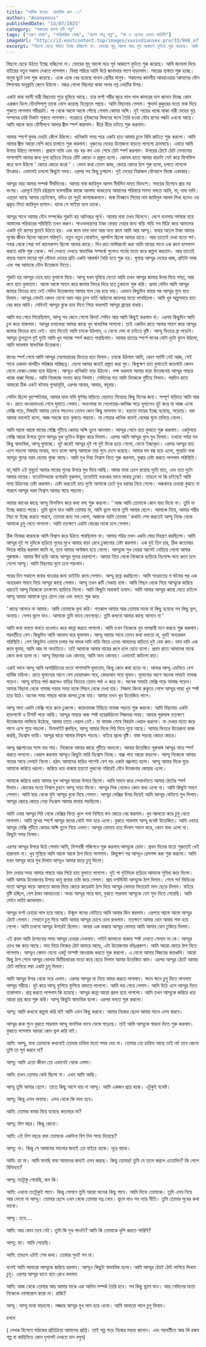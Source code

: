 ```yaml
---
title: "ধার্মিক মায়ের  অধার্মিক রুপ -১"
author: "Anonymous"
publishedDate: "14/07/2025"
category: "অজাচার বাংলা চটি গল্প"
tags: ["তরুণ বয়স্ক", "পারিবারিক সেক্স", "বাংলা পানু গল্প", "মা ও ছেলের চোদন কাহিনী"]
imageUrl: "http://i2.eastcontent.top/images/xxxindiansex.pro/33/998_of.jpg"
excerpt: "বিছানা ছেড়ে উঠতে ইচ্ছে হচ্ছিলো না। ভোরের মৃদু আলো মাত্র পূর্ব আকাশে ফুটতে শুরু করেছে। আমি জানালা দিয়ে বাইরের নতুন সকাল দেখতে লাগলাম। বিবস্ত্র শরিরে আমি উঠে জানালার পাশে দাড়ালাম। শহরের ব্যস্ততা শুরু হচ..."
---
```


বিছানা ছেড়ে উঠতে ইচ্ছে হচ্ছিলো না। ভোরের মৃদু আলো মাত্র পূর্ব আকাশে ফুটতে শুরু করেছে। আমি জানালা দিয়ে বাইরের নতুন সকাল দেখতে লাগলাম। বিবস্ত্র শরিরে আমি উঠে জানালার পাশে দাড়ালাম। শহরের ব্যস্ততা শুরু হচ্ছে। মানুষ ছুটে চলা শুরু করেছে। একে একে বের হয়েছে নানান শ্রেনীর মানুষ। সকালের কামনীয় আবহাওয়ায় আমাদের যৌন পিপাসার অনূভুতি জেগে উঠলো। নজর গেলো বিছনায় থাকা অপর নগ্ন দেহটির উপর।


একটা মাঝ বয়সী নারী বিছানায় শুয়ে ঘুমিয়ে আছে। তার ফর্শা শরীর জুরে লাল লাল কামরের দাগ জানান দিচ্ছে কোন একজন হিংস যৌনপিপাশু তাকে ভোগ করেছে হিংস্রতম পন্থায়। আমি বিছানায় গেলাম। ক্ষুদার্থ কুকুরের মতো নাক দিয়ে শুকতে লাগলাম শরীররটা। পা থেকে আস্তে আস্তে পৌছে গেলাম কোমর অব্দি। দুই পায়ের খাজে থাকা নারী দেহের গুপ্ত সম্পদের চারি দিকটা শুকতে লাগলাম। গতরাতে দুইজনের মিলনের ফলে তৈরি হওয়া যৌন রসের গন্ধটা এখনো আছে। আমি আস্তে করে যৌনীপথে আমার জ্বীভ স্পর্শ করালাম। ধীরে ধীরে চাটতে শুরু করলাম।


আমার স্পর্শে ঘুমন্ত দেহটা কেঁপে উঠলো। খানিকটা সময় পরে একটা হাত আমার চুলে বিলি কাটতে শুরু করলো। আমি আমার জ্বীভ আরো বেশি করে চালাতে শুরু করলাম। দুজনের দেহের উত্তেজনা বাড়তে লাগলো ক্রমান্বয়ে। এবারে আমি উপরে উঠতে লাগলাম। প্রথমে নাভি এবং বড় বড় স্তন এবং শেষে ঠোট স্পর্শ করলাম। উপরের ঠোটে ঠোট মেলানোর পাশাপাশি আমার জন্য দুপা ছড়িয়ে নিচের ঠোঁট জোড়া ও প্রস্তুত হলো। কোমল হাতে আমার বাড়াটা সেট করে ফিসফিস করে বলে উঠলো ‘ জোরে জোরে করো ‘ । যেমন কথা তেমন কাজ, জোরে জোরে ঠাপ শুরু হলো, চলতে লাগলো চিৎকার। এভাবেই চললো কিছুটা সময়। এরপর সব কিছু চুপচাপ। দুই দেহের নিম্নাঞ্চল যৌনরসে ভিজে একাকার।


আম্মুর আর আমার সম্পর্ক দীর্ঘদিনের। আমার বাবা জাহিদুল আলম দীর্ঘদিন যাবত বিদেশে। সময়ের হিসেবে প্রায় নয় বৎসর। এরপূর্বে তিনি চট্টগ্রামে ব্যবসায়ীক কাজে আলাদা থাকতেন৷ আমাদের পরিবারে সদস্য বলতে আমি, মা, দাদা দাদি। এছাড়া আছে আমার ছোটবোন, যদিও তা শুধুই কাগজেকলমে। জন্ম নিবন্ধনে পিতার নাম জাহিদুল আলম লিখা হলেও ওর প্রকৃত পিতা জাহিদুল হাসান। যাকে সে ভাইয়া বলে ডাকে।


আম্মুর সাথে আমার যৌন সম্পর্কের শুরুটা হয় আটবছর পূর্বে। আমার বাবা তখন বিদেশে। দেশে ব্যবসায় সর্বস্বান্ত হয়ে আমাদের পরিবারের পরিস্থিতি তখন করুন। পাওনাদারদের টাকা ফেরত দেয়ার জন্য বাড়ি গাড়ি সব বিক্রি করে আমাদের একটা দুই রুমের ফ্ল্যাটে উঠতে হয়। এক রুমে দাদা দাদা আর অন্য রুমে আমি আর আম্মু। বাবার অঢেল টাকা আমার পূর্বের জীবন ছিলো আয়েশ পরিপূর্ণ। নতুন নতুন মোবাইল, ল্যাপটপ ছিলো আমার হাতে। আর তাতেই দেখা হতো পর্ন। সবার থেকে সেরা পর্ন কালেকশন ছিলো আমার কাছে। দিন রাত মাস্টারবেট করা আমি মায়ের সাথে এক রুমে হাসফাস করতে থাকি শুরু থেকে। পর্ন দেখতে দেখতে স্বাভাবিক সম্পর্কে গুলোও পর্নের মতো করে কল্পনা করতাম। আর তাতেই বাড়ন্ত বয়সে মায়ের পূর্ন যৌবনা দেহের প্রতি একটা আকর্ষণ থৈরি হতে শুরু হয়। ঘুমান্ত আম্মুর দেহের খাজ, প্রতিটা ভাজ এবং গন্ধ আমাকে যৌন উত্তেজনা দিতো।


শুরুটা হয় আম্মুর দেহে হাত বুলানো দিয়ে। আম্মু যখন ঘুমিয়ে যেতো আমি তখন আম্মুর জামার উপর দিয়ে পাছা, আর স্তনে হাত বুলাতাম। আস্তে আস্তে সাহস করে জামার ভিতর দিয়ে হাত ঢুকানো শুরু করি। প্রথম যেদিন আমি আম্মুর জামার ভিতরে হাত দেই সেদিন উত্তেজনায় আমার মাল বের হয়ে যায়। এভাবে কিছুদিন যাবার পর আম্মুর গুদে হাত দিলাম। আম্মুর গোদটা কেমন যেনো গরম আর চুলে ভর্তি আঠালো জায়গার মতো লাগছিলো। আমি খুব অল্পসময়ে হাত বের করে আনি। সেদিনই আম্মুর বুকে হাত দিতে গিয়ে বাধাপাই আম্মুর ব্রায়ের বাধায়।


আমি ভয় পেয়ে গিয়েছিলাম, আম্মু সব জেনে গেলো কিনা! সেদিন আর আমি কিছুই করলাম না। এরপর কিছুদিন আমি চুপ করে থাকলাম। আম্মুর চলাফেরা আমার কাছে খুব স্বাভাবিক লাগলো। তাই একদিন রাতে আবার সাহস করে আম্মুর জামার ভিতরে হাত দেই। হাত দিতেই আমি চমকে উঠলাম, এ যেনো মেঘ না চাইতে বৃষ্টি। আম্মু ভিতরে ব্রা পড়েনি। আম্মুর তুলতুলে দুই দুটো আমি খুব সহজে স্পর্শ করতে পারছিলাম। আমার হাতের স্পর্শে স্তনের বোটা দুটো ফুলে উঠলো, আমি ভাবলাম স্বাভাবিক উত্তেজনা।


স্তনের স্পর্শ শেষে আমি আম্মুর সেলোয়ারের ভিতরে হাত দিলাম। চমকে উঠলাম আমি, কোন প্যান্টি নেই আজ, সেই সাথে একদম বালহীন পরিষ্কার পরিচ্ছন্ন। যেনো আমার জন্যই প্রস্তুত করা গুদ। কিছুক্ষণ হাত বুলাতেই জায়গাটা কেমন যেনো ভেজা-ভেজা হয়ে উঠলো। আম্মুও খানিকটা নড়ে উঠলো। লক্ষ করলাম আমার বাড়া উত্তেজনায় আম্মুর পাছার খাজে ধাক্কা দিচ্ছে। আমি নিজেজে সংযত করে নিলাম। সেদিনের মত আমি নিজেকে গুটিয়ে নিলাম। পরদিন রাতে আবারো ঠিক একই ঘটনার পুনরাবৃত্তি, এরপর আবার, আবার, বহুবার।


সেদিন ছিলো বৃহস্পতিবার, আমার দাদা দাদি ফুপির বাড়িতে বেড়াতে গিয়েছে কিছু দিনের জন্য। সম্পূর্ণ বাড়িতে আমি আর মা। রাতে খাওয়াদাওয়া শেষে ঘুমাতে গেলাম। অন্যসময় মা সেলোয়ার-কামিজ পড়ে ঘুমালেও হুট করে মা আজ এলো মেক্সি পড়ে, বিষয়টা আমার চোখে পড়লেও তেমন কোন কিছু ভাবলাম না। হয়তো মায়ের ইচ্ছে হয়েছে, পড়েছে। বরং আমার ভালোই হলো, আজ সহজে হাত বুলাতে পারবো। মা শোয়ার খানিক বাদেই বেঘোর ঘুমে তলিয়ে গেলো।


আমি আস্তে আস্তে মায়ের মেক্সি গুটিয়ে কোমর অব্দি তুলে আনলাম। আম্মুর গোদে হাত বুলাতে শুরু করলাম। একটুপরে মেক্সি আরো উপরে তুলে আম্মুর বুক দুটোও উন্মুক্ত করে নিলাম। এরপর আমি আম্মুর গুদে মুখ দিলাম। তখনো পর্যন্ত সব কিছু স্বাভাবিক, আম্মু ঘুমাচ্ছে। হুট করেই আম্মুর দুই পা দুই দিকে ছড়ে গেলো, যেনো ইচ্ছাকৃত। এরপর আম্মুর হাত এসে পড়লো আমার মাথায়, মনে হলো আম্মু আমাকে তার গুদে চেপে ধরেছে। আমার দম বন্ধ হয়ে এলো, পুরোটা নাক আম্মুর গুদের নরম ছেদায় গুজে আছে। আমি মুখ দিয়া নিশ্বাস নিতে শুরু করলাম, বুঝার চেষ্টা করতে লাগলাম পরিস্থিতি।


হ্যা,আমি এই মুহুর্তে আমার মায়ের গুদের উপরে মুখ দিয়ে আছি। আমর মাথা চেপে রয়েছে দুটো হাত, এবং হাত দুটো আমার মায়ের। যতোটাসহজে ব্যপারটা বুঝলাম, ততোটাই ভয়ংকর ভাবে মাথায় ঢুকো। তাহলে মা কি চাইছে? আমি মাথা উঠানোর চেষ্টা করলাম। চেষ্টা করতেই হাত দুটো আমাকে চেটে মুখ বরাবর নিয়ে গেলো। অন্ধকারে চেহারা বুঝতে না পারলে আম্মুর গরম নিশ্বাস আমার গায়ে পড়লো।


আমার কানের কাছে আম্মু ফিসফিস করে কথা বলা শুরু করলো। ‘ আজ আমি তোমাকে কোন বাধা দিবো না। তুমি যা ইচ্ছে করতে পারো। তুমি ভুলে যাও আমি তোমার মা, আমি ভুলে যাবো তুমি আমার ছেলে। আমাকে নিয়ে, আমার শরীর নিয়া যা ইচ্ছে করতে পারবে, তোমার জন্য সব খোলা, আজকে আমি তোমার ‘ কথাটা শেষ করতেই আম্মু নিজে থেকে আমাকে চুমু খেতে লাগলো। আমি ততক্ষণে একটা ঘোরের মাঝে চলে গেলাম।


ঠিক নিজের কারনকে আমি বিশ্বাস করে উঠতে পারছিলাম না। আমার শরির তখন একটা ঘোর নিয়ন্ত্রণ করছিলো। আমি আম্মুর দুই পা দুদিকে ছড়িয়ে গুদের মুখে আমার বাড়া রেখে ঢুকানোর চেষ্টা করলাম। এক দুই তিন চার, ঠিক কতোবার ভিতর বাহির করলাম জানি না, তবে আমার অর্গাজম হয়ে গেলো। আম্মুকে সুখ দেয়ার আগেই নেতিয়ে গেলো আমার পুরুষাঙ্গ। আমার বীর্য ছড়ি আছে আম্মুর গুদের চারপাশে। আমার নিচে থেকে নিজেকে ছাড়িয়ে নিঃশব্দে অন্য রুমে চলে গেলো আম্মু। আমি বিছানায় ঘুমে ঢলে পড়লাম।


পরের দিন সকালে খাবার খাওয়ার জন্য ডাইনিং রুমে গেলাম। আম্মু রান্না করছিলো। আমি গতরাতের স ঘটনার পর এক অন্যরকম সাহস নিয়ে আম্মুর কাছে গেলাম। আম্মু তখন রুটি সেকায় ব্যস্ত। আমি পিছন থেকে গিয়ে আম্মুকে জরিয়ে ধরতেই আম্মু নিজেকে তৎক্ষণাৎ ছাড়িয়ে নিলো। আমি কিছুটা অবাকই হলাম। আমি আবার আম্মুর কাছে যেতে চাইলে আম্মু আবার আমাকে দূরে ঠেলে দেয় এবং বলতে শুরু করে


‘ কাছে আসবে না আমার। আমি তোমাকে ঘৃনা করি। গতকাল আমার আর তোমার মাঝে যা কিছু হয়েছে সব কিছু ভুল, অন্যায়। সেসব ভুলে যাও। আমাকে তুমি ফাদে ফেলেছো। তুমি কখনো আমার কাছে আসবে না ‘


আমি কথা বলতে বলতে হাওমাও করে কান্না করতে লাগলো। আমি তখন নিজেকে খুব অপরাধী মনে করতে শুরু করলাম। পরবর্তীতে বেশ।কিছুদিন আমি আলাদা ঘরে ঘুমালাম। আম্মু আমার সাথে তেমন কথা বলতো না, খুবই অন্যরকম পরিস্থিতি। বেশ কিছুদিন এভাবে চলার পর দাদক দাদি বাড়ি ফিরে এলো৷ আমাদের বাড়িতে দুই বেড রুম। দাদা দাদি এক রুমে ঘুমায়, আমি আর মা অন্যটাতে। তাই আমাকে আবার মায়ের রুমে চলে যেতে হলো। প্রথম রাতে আমাদের মাঝে কোন কথা হলো না। আম্মু বিছানার এক কোনায়, আমি অন্য কোনায়। এভাবেই কাটলো রাত।


একই ভাবে আম্মু আমি অপরিচিতের মতো পাশাপাশি ঘুমাতাম, কিন্তু কোন কথা হতো না। আমার আম্মু এমনিতে বেশ ধার্মিক মহিলা। রাতে ঘুমানোর আগে বেশ দোয়াদরুদ পরে, কোরআন পড়ে ঘুমান। ঘুমানোর আগে অনেক সময়ই নামাজ পড়েন। আম্মু বাইরে পর্দা করলেও বাড়ির ভিতরে তেমন পর্দা ও করে না। অনেক সময়ই মেক্সি পড়ে নামাজ পড়েন। আমার বিছানা থেকে নামাজ পড়ার সময় মাকে পিছন থেকে দেখা যায়। সিজদা কিংবা রুকুতে গেলে আম্মুর পাছা খুব স্পষ্ট হয়ে উঠে। অনেক সময় পাছার খাজে কাপর ঢুকে যায়। আমার তখন খুব উত্তেজিত লাগে।


আম্মু সাদা একটা মেক্সি পড়ে রুমে ঢুকলো। জায়নামাজ বিছিয়ে নামাজ পড়তে শুরু করলো। আমি বিছানায় একটা হাফপ্যান্ট ও টিশার্ট পড়ে আছি। আম্মুর পাছার খাজ স্পষ্ট হয়েরউঠলো সিজদার সময়। আমার পুরুষাঙ্গ ততক্ষণে উত্তেজনায় লাফিয়ে উঠেছে, আমার তাতে খেয়াল নেই। মা নামাজ শেষে বিষয়টা খেয়াল করলো। না দেখার মতো করে পাশে এসে শুয়ে পড়লো। ডিমলাইট জ্বলছিল, আম্মু আমার দিকে পিঠ দিয়ে শুয়ে আছে। আমার ভিতরে উত্তেজনা কাজ করছি, নিঃশ্বাস ভারি। আম্মুর ঘাড়ে আমার নিশ্বাস পড়ছে। বাইরে প্রচন্ড বৃষ্টি। বাজ পড়ছে জোরে জোরে।


আম্মু বজ্রপাতের শব্দে ভয় পায়। নিজেকে আমার কাছে গুটিয়ে আনলো। আমার উত্তেজিত পুরুষাঙ্গ আম্মুর গায়ে স্পর্শ করতে লাগলো। খেয়াল করলাম আম্মুও কিছুটা ভারি নিঃশ্বাস নিচ্ছে। বাজ্র পাত আরো বাড়লো। আম্মু নিজেকে আমার গায়ের সাথে লেপটে নিলো। হঠাৎ আমাদের বাড়ির পাশেই বেশ বড় একটা বজ্রপাত হলো। আম্মু আমার দিকে ঘুরে আমাকে জরিয়ে ধরলো। জরিয়ে ধরে থাকায় হয়তো দুজনের শরিরেই যৌন উত্তজনার জোয়ার এলো।


আমাকে জরিয়ে ধরায় আমার মুখ আম্মুর ঘারের উপরে ছিলো। আমি সাহস করে সেখানটাতে আমার ঠোটের স্পর্শ দিলাম। জোকের মতো নিশ্বাস চুম্বনে আম্মু সাড়া দিলো। আম্মুর দিক থেকেও কোন বাধা এলো না। আমি কিছুটা সাহস পেলাম। আমি ঘাড় থেকে মুটা আম্মুর বুকে নিয়ে গেলাম। আম্মুর মেক্সির উপর দিয়েই আমি আম্মুর বোটাতে মুখ দিলাম। আম্মুর জোরে জোরে নেয়া নিঃশ্বাস আমার মাথায় পড়ছিলো।


আমি এবার আম্মুর পিঠ থেকে মেক্সির ফিতা খুলে গলা নিমিয়ে স্তন জোরে বের করলাম। খুব আলতো করে চুমু খেতে লাগলাম। আমি মুখের স্পর্শে আম্মুর স্তনের বোটা শক্ত হয়ে এলো। বুঝতে পারলাম আম্মু যথেষ্ট উত্তেজিত। আমি এবারে আম্মুর মেক্সি গুটিয়ে কোমর অব্দি তুলে নিয়ে এলাম। আম্মুর ভোদায় হাত দিলাম সাহস করে, কোন বাধা এলো না। কিছুটা সময় নিলাম।


এরপর আম্মুর উপরে উঠে গেলাম আমি, মিশনারী পজিশনে শুরু করলাম আম্মুকে চোদা। প্রথম দিনের মতো শুরুতেই খেই হারালাম না। খুব সুস্থিরে আমি আস্তে আস্তে ঠাপ দিতে লাগলাম। কিছুক্ষণ পর আম্মুও রেসপন্স করা শুরু করলো। আমি যখন আম্মুর ঘারে মুখ দিলাম আম্মুও আমার ঘাড়ে চুমু দিলো।


ঠাপ দেয়ার সময় আমার পাছায় আর পিঠে হাত বুলাতে লাগলো। দুই পা দুইদিকে ছড়িয়ে আমাকে সুবিধা করে দিলো। আমি আমার উত্তেজনার উপরে কাবু রাখার চেষ্টা করে গেলাম। প্রায় দশমিনিট আম্মুকে ঠাপ দিলাম। শেষে পর্ন ভিডিওর মতো আম্মুর ঘাড়ে আলতো কামর দিয়ে জোরে কয়েকটা ঠাপ দিয়ে আম্মুর ভোদার ভিতরেই মাল ছেড়ে দিলাম। বাইরে বৃষ্টি হচ্ছিল, বেশ ঠান্ডা আবহাওয়া। অথচ আম্মুর গায়ে ঘাম, বুঝতে পারলাম আম্মুকে বেশ সুভ দিতে পেরেছি। আমি মেইন লাইট জালালাম।


আম্মুর ফর্শা চেহারা লাল হয়ে আছে। উন্মুক্ত স্তনের বোটাতে আমি আবার কিন করলাম। এরপরে আস্তে আস্তে আম্মুর ঠোটে গেলাম। সেখানে চুমু দিয়ে আমি আবার আম্মুর চোখে চোখ রাখলাম। ততক্ষণে আমার ধোন আবার শক্ত হয়ে গেলো। আমি তখনো আম্মুর উপরেই ছিলাম। আবার এক ধাক্কায় আম্মুর ভোদায় আমি আমার ধোন ঢুকিয়ে দিলাম।


এই প্রথম আমি ঠাপানোর সময় আম্মুর চেহারা দেখলাম। লাইট জালানো থাকায় স্পষ্ট দেখতে পেলাম মা কে। আম্মুর চোখ বন্ধ করে আছে। দাত দিয়ে নিজের ঠোট কামরে আছে, এটা উত্তেজনার বহিঃপ্রকাশ। আমি আরো জোরে ঠাপ দিতে লাগলাম। আম্মুও কেমন যেনো একটু অস্পষ্ট আওয়াজ করতে শুরু করলো। এ যেনো আমার বিজয়ের জয়ধ্বনি। আরো কিছু ঠাপ শেষে আম্মুর ভোদায় দ্বিতীয়বারের মতো করে ছেড়ে দিলাম আমার উত্তেজিত কাম। এরপর আম্মুর ঠোটে আমার ঠোট লাগিয়ে লম্বা একটা চুমু দিলাম।


আমি আম্মুর উপর থেকে সরে এলাম। এরপর আম্মুর মা নিয়ে আদর করতে লাগলাম। ক্ষনে ক্ষনে চুমু দিতে লাগলাম আম্মুর শরীরে। হুট করে আম্মু ফুপিয়ে ফুপিয়ে কাদতে লাগলো। আমি ভয় পেয়ে গেলাম। আমি উঠে এসে আম্মুর দিতে তাকালাম। প্রশ্ন করতে লাগলাম কি হয়েছে। আম্মুর কান্না আরো প্রবল হতে লাগলো। আমি তখন আম্মুকে জরিয়ে ধরে আরো প্রশ্ন করে শুরু করি। আম্মু কিছুটা স্বাভাবিক হলো। এরপর বলতে শুরু করলো।


আম্মু: আমি কখনো কল্পনা করি নাই আমি এমন কিছু করবো। আমার নিজের ছেলে আমার সাথে এসব করবে।


আম্মুর কথা শুনে বুঝতে পারলাম আম্মু মানসিক ভাবে ভেঙ্গে পড়েছে। তাই আমি আম্মুকে স্বান্তনা দিতে শুরু করলাম। বুঝাতে লাগলাম আমরা কোন ভুল করি নাই।


আমি: আম্মু, বাবা তোমাকে কখনোই তোমার চাহিদা মতো সময় দেয় না। তোমার তো চাহিদা আছে তাই না! তবে কেনো তুমি তা পূর্ন করবে না?

আম্মু: আমি এতো জীবন তো এভাবেই থেকে এলাম।

আমি: তখন তোমার কেউ ছিলো না। এখন আমি আছি।

আম্মু তুমি আমার ছেলে। তাতে কিছু আসে যায় না আম্মু। আমি একজন প্রাপ্ত বয়স্ক। এটুকুই যথেষ্ট।

আম্মু: কিন্তু এসব অন্যায়। এসব থেকে কি লাভ হবে।

আমি: তোমার বাবার বিয়ে হয়েছে কতবছর মা?

আম্মু: বিশ বছর। কিন্তু কেনো।

আমি: এই বিশ বছরে বাবা তোমাকে একটানা বিশ দিন সময় দিয়েছে?

আম্মু: না। কিন্তু সে আমাদের ভালোর জন্যই তো বাইরে থাকে। দূরে থাকে।

আমি: হ্যা মা। আমি মানছি বাবা আমাদের জন্যই এসব করছে। কিন্তু তোমার! তুমি যে ত্যাগ করলে এতোদিন? কি পেলে বিনিময়ে?

আম্মু: যতটুকু পেয়েছি, কম কি।

আমি: এখনো ততটুকুই পাবে। কিন্তু গোপনে তুমি আরো অনেক কিছু পাবে। আমি দিবো তোমাকে। তুমি এসব নিয়ে আর ভেবো না আম্মু। তোমার ছেলে এখন থেকে তোমার যত্ন নেবে। ভুলে যাও সব ন্যায় নীতি। তুমি তোমার সুখের কথা ভাবো।

আম্মু : তবে….

আমি: আর কোন তবে নেই। তুমি কি সুখ পাওনি? আমি কি তোমাকে খুশি করতে পারিনি?

আম্মু: হ্যা। আমি পেয়েছি।

আমি: তাহলে এটাই শেষ কথা। তোমার সুখই সব মা।


বলেই আমি আবারো আম্মুকে জরিয়ে ধরলাম। আম্মুও কিছুটা স্বাভাবিক হলো। আমি আম্মুর ঠোটে ঠোট লাগিয়ে দিলাম চুমু। এরপর আম্মুর হাতে হাত রেখে বললাম


আমি: আজ থেকে তোমার আর আমার মাঝে এক আদিম সম্পর্ক তৈরি হবে। সব কিছু ভুলে যাও। আর সেদিনের মতো নিজেকে দোষারোপ করো না। রাজি?

আম্মু : আম্মু মাথা নাড়ালো। লজ্জায় আম্মুর মুখ লাল হয়ে এলো। আমি আবারো গালে চুমু দিলাম।


চলবে


( লেখক হিসেবে পাঠকের প্রতিক্রিয়া আমাদের প্রাপ্তি। তাই গল্প পড়ে নিজের মন্তব্য জানান। এবং পরবর্তীতে আর কি রকম গল্প বা কাহিনিতে কোন দৃশ্যপট দেখতে চান বলুন)
